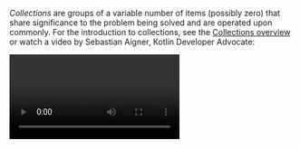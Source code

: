 [//]: # (title: Collections and iterating through them)

_Collections_ are groups of a variable number of items (possibly zero) that share significance to the problem being solved and are operated upon commonly. 
For the introduction to collections, see the [Collections overview](collections-overview.md) or watch a video by Sebastian Aigner, Kotlin Developer Advocate:

<video href="F8jj7e-_jFA" title="Kotlin Collections Overview"/>

## Operations that are the same in Java and Kotlin

In Kotlin, there are many operations that look absolutely the same as in Java:

| Description | Operation on a list | Operation on a map | Comment |
|-------------|---------------------|--------------------|---------|
| Add an element or elements | `add()`, `addAll()` | `put()`, `putAll()`, `putIfAbsent()`| In Kotlin, the same methods are under the hood of an assignment `collection[key] = value` |
| Replace an element or elements | `set()`,  `replaceAll()` | `put()`, `replace()`, `replaceAll()` | In Kotlin, it's more idiomatic to use indexing operator: `list[index] = value`, `map[key] = value` |
| Get an element | `get()` | `get()` | In Kotlin, use indexing operator to get an element: `collection[index]` |
| Check if a collection contains an element/elements | `contains()`, `containsAll()` | `containsKey()`, `containsValue()` | |
| Check if a collection is empty | `isEmpty()` |  `isEmpty()` | |
| Remove an element | [differs in Java and Kotlin](#removal-of-elements-from-a-list) | `remove(key)`, `remove(key, value)` | In Kotlin, you may also use [`minusAssign()`](collection-plus-minus.md) operator |
| Remove all elements from a collection | `clear()` | `clear()` | |
| Get a stream from a collection | `stream()` | `stream()` on entries, keys or values | |
| Get an iterator from a collection | `iterator()` | [differs in Java and Kotlin](#operations-differ-a-bit) | |
| Get a [Spliterator](https://docs.oracle.com/en/java/javase/17/docs/api/java.base/java/util/Spliterator.html) | `spliterator()` | `spliterator()` on keys or values | |

There are operations that exist only for lists and are the same in Java and Kotlin:

| Description | Operation |
|-------------|-----------|
| Get an index of some object | `indexOf()` |
| Get the last index of some object | `lastIndexOf()` |
| Remove by a condition | `removeIf()` |
| Leave only selected elements | `retainAll()` |
| Take a sublist | `sublist()` |

## Operations differ a bit

For lists:

| Description | Java | Kotlin |
|-------------|------|--------|
| Sort a list | `sort(Comparator<? super E> c)` or `stream().sorted().collect(toList())` | `sort()` will sort your list with the natural order by default |
| Remove element from a list | `remove(int index)`, `remove(Object o)`| `removeAt(index: Int)`, `remove(element: ElementType)` |
| Fill all elements of a list with some value | `Collections.fill()` | [`fill()`](https://kotlinlang.org/api/latest/jvm/stdlib/kotlin.collections/fill.html) |
| Get unique elements of the list | `stream().distinct().collect(toList())` | [`distinct()`](https://kotlinlang.org/api/latest/jvm/stdlib/kotlin.collections/distinct.html) |

For any collection:

| Description | Java | Kotlin |
|-------------|------|--------|
| Get a collection's size | `size()` | `count()`, `size` |
| Get flat access to nested collection elements | `collectionOfCollections.forEach(flatCollection::addAll)` or `collectionOfCollections.stream().flatMap().collect()` | [`flatten()`](collection-transformations.md#flatten) or [`flatMap()`](https://kotlinlang.org/api/latest/jvm/stdlib/kotlin.collections/flat-map.html) |
| Map elements by some condition | `stream().map().collect()` | [`map()`](collection-filtering.md) |
| Apply the provided operation to the collection elements sequentially and return the accumulated result | `stream().reduce()` | [`reduce()`, `fold()`](collection-aggregate.md#fold-and-reduce) |
| Group elements by some condition | `stream().collect(Collectors.groupingBy())` | [`groupBy()`](collection-grouping.md) |
| Filter by a predicate | `stream().noneMatch()`, `stream().anyMatch()`, `stream().allMatch()` | [ `none()`, `any()`, `all()`](collection-filtering.md) |
| Sort elements | `stream().sorted().collect()` | [`sorted()`](collection-ordering.md#natural-order) |
| Take first N elements | `stream().limit(N).collect()` | [`take(N)`](collection-parts.md#take-and-drop) |
| Skip first N elements | `stream().skip(N).collect()` | [`drop(N)`](collection-parts.md#take-and-drop) |

To perform all operations listed above on maps, get an `entrySet` of a map firstly.

## Operations that don't exist in the Java's standard library

* [ `isNotEmpty()`](https://kotlinlang.org/api/latest/jvm/stdlib/kotlin.collections/is-not-empty.html) – check if a collection is not empty.
* [`zip()`, `unzip()`, `associate()`](collection-transformations.md) – transform a collection.
* [`eachCount()`, `aggregate()`](collection-grouping.md) – group by some condition.
* [`slice()`, `chunked()`, `windowed()`](collection-parts.md) – retrieve collection parts.
* [Plus and minus operators](collection-plus-minus.md) – add or remove elements.

If you want to dive deep into `zip()`, `chunked()`, `windowed()`, and some other operations, watch a video by Sebastian Aigner, 
Kotlin Developer Advocate, about advanced collection operations in Kotlin:

<video href="N4CpLxGJlq0" title="Advanced Collection Operations"/>

Below are examples of differences between the same actions and concepts in Java and Kotlin code.

## Mutability

In Java, there are mutable collections:

```java
// Java
// this list is mutable!
public List<Customer> getCustomers() { … }
```

And partially mutable:

```java
// Java
List<String> numbers = Arrays.asList("one", "two", "three", "four");
numbers.add("five");
```

If you write such code in IDE, it will compile but fail in runtime with `UnsupportedOperationException`.

Apparently from Java, in Kotlin you can explicitly declare mutable or fully immutable collections depending on your needs. 
If you try to modify an immutable collection, the code won’t compile:

```kotlin
fun main() {
//sampleStart
    // Kotlin
    val numbers = mutableListOf("one", "two", "three", "four")
    numbers.add("five")      // this is OK
    //numbers = mutableListOf("six", "seven")      // compilation error - Val cannot be reassigned
    val immutableNumbers = listOf("one", "two")
    //immutableNumbers.add("five")      // compilation error - Unresolved reference: add
//sampleEnd
}
```
{kotlin-runnable="true"}

Read more about immutability in the [Kotlin coding conventions](coding-conventions.md#immutability).

## Covariance

In Java, you can’t pass a collection with a descendant’s type, for example, `Rectangle`, to a function that takes this type’s ancestor, for example, `Shape`. 
To make the code compilable, use the type `? extends Shape`, so the function can take collections with any inheritors of `Shape`:

```java
// Java
class Shape {}

class Rectangle extends Shape {}

public void doSthWithShapes(List<? extends Shape> shapes){
/* If using just List<Shape>, the code won't compile when calling this function with the List<Rectangle> as the argument as below */
}

@Test
public void main() {
   var rectangles = List.of(new Rectangle(), new Rectangle());
   doSthWithShapes(rectangles);
}
```

In Kotlin, the read-only collection types are [covariant](generics.md#variance). This means that, if a `Rectangle` class inherits from the `Shape` class, 
you can use the type `List<Rectangle>` anywhere the `List<Shape>` type is required. 
In other words, the collection types have the same subtyping relationship as the element types. Maps are covariant on the value type, but not on the key type.
In turn, mutable collections aren't covariant; otherwise, this would lead to runtime failures.

```kotlin
// Kotlin
open class Shape(val name: String)

class Rectangle(private val rectangleName: String) : Shape(rectangleName)

fun doSthWithShapes(shapes: List<Shape>) {
   println("The shapes are: ${shapes.joinToString { it.name }}")
}

fun main() {
   val rectangles = listOf(Rectangle("rhombus"), Rectangle("parallelepiped"))
   doSthWithShapes(rectangles)
}
```
{kotlin-runnable="true"}

Read more details about [collections types](collections-overview.md#collection-types).

## Ranges and progressions

In Kotlin, you can create objects using [ranges](ranges.md#range). For example, `Version(1, 11)..Version(1, 30)` stays for all the versions from `1.11` to `1.30`. 
In Java, you would have to create such objects in a loop. Also, in Kotlin, you can check that your version is in the range using the `in` operator: `Version(0, 9) in versionRange`. 
In Java, you need to iterate over all `Versions` to check if a `Version` suits a condition. Compare the code in Java and in Kotlin. In Java:

```java
// Java
class Version implements Comparable<Version> {

   int major;
   int minor;

   Version(int major, int minor) {
       this.major = major;
       this.minor = minor;
   }
   @Override
   public int compareTo(Version o) {
       if (this.major != o.major) {
           return this.major - o.major;
       }
       return this.minor - o.minor;
   }
}

public void compareVersions() {
   var versions = new ArrayList<>();
   for (int i = 11; i < 31; i++) {
       versions.add(new Version(1, i));
   }
   checkVersion(new Version(0, 9), versions);
   checkVersion(new Version(1, 20), versions);

}

public void checkVersion(Version versionToCheck, List<Version> versions) {
   for (Version version : versions) {
       if (versionToCheck.compareTo(version) == 0) {
           System.out.println(true);
           return;
       }
   }
   System.out.println(false);
}
```

In Kotlin:

```kotlin
// Kotlin
class Version(val major: Int, val minor: Int): Comparable<Version> {
    override fun compareTo(other: Version): Int {
        if (this.major != other.major) {
            return this.major - other.major
        }
        return this.minor - other.minor
    }
}

fun main() {
    val versionRange = Version(1, 11)..Version(1, 30)
    println(Version(0, 9) in versionRange)
    println(Version(1, 20) in versionRange)
}
```
{kotlin-runnable="true"}

## Comparison by several criteria

In Java, to compare objects by several criteria, you need to implement a Comparator and manually describe the logic of the comparison. 
For example, you want to compare people by their name and age:

```Java
class Person implements Comparable<Person> {
        String name;
        int age;

        Person(String name, int age) {
            this.name = name;
            this.age = age;
        }

        @Override
        public int compareTo(Person o) {
            if (this == o) {
                return 0;
            }
            var namesComparison = this.name.compareTo(o.name);
            if (namesComparison != 0) {
                return namesComparison;
            } else {
                return this.age - o.age;
            }
        }

        @Override
        public String toString() {
            return this.name + " " + age;
        }
}

public void comparePersons() {
    var persons = List.of(new Person("Jack", 35), new Person("David", 30), new Person("Jack", 25));
    System.out.println(persons.stream().sorted().collect(toList()));
}
```

In Kotlin, you just enumerate by which fields you want to compare:

```kotlin
data class Person(
   val name: String,
   val age: Int
)

fun sortPersons(persons: List<Person>) =
   persons.sortedWith(compareBy(Person::name, Person::age))

fun main() {
   val persons = listOf(Person("Jack", 35), Person("David", 30), Person("Jack", 25))
   println(sortPersons(persons))
}
```
{kotlin-runnable="true"}

## Sequences

In Java, generate a sequence of numbers this way:

```java
// Java
int sum = IntStream.iterate(1, e -> e + 3)
   .limit(10).sum();
System.out.println(sum); // Prints 145
```

In Kotlin, _sequence_ is the container type. Multi-step processing of sequences is executed lazily when possible: 
actual computing happens only when the result of the whole processing chain is requested.

```kotlin
// Kotlin
val sum = generateSequence (1) {
    it + 3
}.take(10).sum()
println(sum) // Prints 145
```
{kotlin-runnable="true"}

Sequences may reduce the amount of steps that is needed to perform some filtering operation. See the [sequence processing example](sequences.md#sequence-processing-example).

## Removal of elements from a list

In Java, the [`remove()`](https://docs.oracle.com/javase/7/docs/api/java/util/List.html#remove(int)) function accepts an index of an element to remove. 
It might be easy to mix up when operating with collections of integers. To remove the element, use the `Integer.valueOf()` function as the argument for `remove()` function:

```java
// Java
public void remove() {
   List<Integer> numbers = new LinkedList<>();
   numbers.add(1);
   numbers.add(2);
   numbers.add(3);
   numbers.add(1);
   numbers.remove(1); // this removes by index
   System.out.println(numbers); // [1, 3, 1]
   numbers.remove(Integer.valueOf(1));
   System.out.println(numbers); // [3, 1]
}
```

In Kotlin, there are two different functions for removal of an element: by index and by value, so it’s impossible to mix up:

```kotlin
fun main() {
//sampleStart
    // Kotlin
    val numbers = mutableListOf(1, 2, 3, 1)
    numbers.removeAt(0)
    println(numbers) // [2, 3, 1]
    numbers.remove(1)
    println(numbers) // [2, 3]
//sampleEnd
}
```
{kotlin-runnable="true"}

## Traversing a map

In Java, traverse a map via the [`forEach`](https://docs.oracle.com/en/java/javase/17/docs/api/java.base/java/util/Map.html#forEach(java.util.function.BiConsumer)):

```java
// Java
numbers.forEach((k,v) -> System.out.println("Key = " + k + ", Value = " + v));
```

In Kotlin, you can traverse a map using a `for` loop:

```kotlin
fun main() {
//sampleStart
// Kotlin
    for ((k, v) in numbers) {
        println("Key = $k, Value = $v")
    }
//sampleEnd
}
```
{kotlin-runnable="true"}

## Getting the first item of a possibly empty collection

In Java, you can safely get the first item this way:

```java
// Java
List<Email> emails = new LinkedList<>();
//...
if (emails.size() > 0) {
   System.out.println(emails.getFirst());
}
```

In Kotlin, there's a special function `firstOrNull()`, and using the [`Elvis operator`](null-safety.md#elvis-operator), you can perform further actions right away depending on the result.

```kotlin
// Kotlin
val emails = ... // might be empty
val mainEmail = emails.firstOrNull() ?: ""
```

## Getting a set from a list

In Java, to create a [`Set`](https://docs.oracle.com/en/java/javase/17/docs/api/java.base/java/util/Set.html) from 
a [`List`](https://docs.oracle.com/en/java/javase/17/docs/api/java.base/java/util/List.html), you need to pass your list to a set's constructor:

```java
// Java
public void listToSet() {
   var sourceList = List.of(1, 2, 3, 1);
   var copySet = new HashSet<>(sourceList);
   System.out.println(copySet);
}
```

In Kotlin, use the function `toSet()`:

```kotlin
fun main() {
//sampleStart
    // Kotlin
    val sourceList = listOf(1, 2, 3, 1)   
    val copySet = sourceList.toSet()  
    println(copySet)
//sampleEnd
}
```
{kotlin-runnable="true"}

## Grouping

In Java, you may group elements with the [Collectors](https://docs.oracle.com/en/java/javase/17/docs/api/java.base/java/util/stream/Collectors.html)' function `groupingBy`:

```Java
// Java
public void analyzeLogs() {
    var requests = List.of(
        new Request("https://kotlinlang.org/docs/home.html", 200),
        new Request("https://kotlinlang.org/docs/home.html", 400),
        new Request("https://kotlinlang.org/docs/comparison-to-java.html", 200)
    );
    var urlsAndRequests = requests.stream().collect(Collectors.groupingBy(Request::getUrl));
    System.out.println(urlsAndRequests);
}
```

In Kotlin, use the function [`groupBy()`](https://kotlinlang.org/api/latest/jvm/stdlib/kotlin.collections/group-by.html):

```kotlin
fun main() {
//sampleStart
    // Kotlin
    val requests = listOf(
        Request("https://kotlinlang.org/docs/home.html", 200),
        Request("https://kotlinlang.org/docs/comparison-to-java.html", 200)
    )
    println(requests.groupBy(Request::url))
//sampleEnd
}
```
{kotlin-runnable="true"}

## Filtering

In Java, to filter some elements from a collection, you need to use the [Stream API](https://docs.oracle.com/en/java/javase/17/docs/api/java.base/java/util/stream/package-summary.html). 
The Stream API has `intermediate` and `terminal` operations. `filter()` is an intermediate operation, which returns a stream. 
To receive a collection as the output, you need to use some terminal operation, for example, the `collect()`. 
For example, you want only those pairs which keys end with `1` and values are greater than `10`:

```java
// Java
public void filterEndsWith() {
   var numbers = Map.of("key1", 1, "key2", 2, "key3", 3, "key11", 11);
   var filteredNumbers = numbers.entrySet().stream()
           .filter(entry -> entry.getKey().endsWith("1") && entry.getValue() > 10)
           .collect(Collectors.toMap(Map.Entry::getKey, Map.Entry::getValue));
   System.out.println(filteredNumbers);
}
```

In Kotlin, filtering is built-in into collections, and `filter()` returns the same collection type that was filtered. 
So, all you need to write is the `filter()` and it’s predicate:

```kotlin
fun main() {
//sampleStart
    // Kotlin
    val numbers = mapOf("key1" to 1, "key2" to 2, "key3" to 3, "key11" to 11)
    val filteredNumbers = numbers.filter { (key, value) -> key.endsWith("1") && value > 10 }
    println(filteredNumbers)
//sampleEnd
}
```
{kotlin-runnable="true"}

Learn more about [filtering maps](map-operations.md#filter).

### Indexed filtering

In pure Java, to filter some collection by items' values and indices, you need to use an iterator:

```java
// Java
public void streamIndexed() {
   var numbers = List.of("one", "two", "three", "four");
   var iterator = numbers.listIterator();
   var filtered = new ArrayList<String>();
   while (iterator.hasNext()) {
       if (iterator.nextIndex() != 0) {
           var value = iterator.next();
           if (value.length() < 5) {
               filtered.add(value);
           }
       } else {
           iterator.next();
       }
   }
   System.out.println(filtered);
}
```

All you need in Kotlin is a `filterIndexed()` function:

```kotlin
fun main() {
//sampleStart
// Kotlin
   val numbers = listOf("one", "two", "three", "four")
   val filtered = numbers.filterIndexed { index, s -> (index != 0) && (s.length < 5) }
   println(filtered)
//sampleEnd
}
```
{kotlin-runnable="true"}

The Kotlin code above would also work if the numbers are a set. To make the same in Java, you would need to create a list from the set:

```java
// Java
var numbers = new ArrayList<>(Set.of("one", "two", "three", "four"));
```

Learn more about [collection filtering](collection-filtering.md#filter-by-predicate).

### Filtering by type

In Java, to filter some objects by their type and do some actions on them, you need to check its type with 
the [`instanceof`](https://docs.oracle.com/en/java/javase/17/language/pattern-matching-instanceof-operator.html) operator and then do the type cast:

```java
// Java
public void objectIsInstance() {
// Java
   var numbers = new ArrayList<>();
   numbers.add(null);
   numbers.add(1);
   numbers.add("two");
   numbers.add(3.0);
   numbers.add("four");
   System.out.println("All String elements in upper case:");
   numbers.stream().filter(it -> it instanceof String).forEach( it -> System.out.println(((String) it).toUpperCase()));
}
```

In Kotlin, you just call [`filterIsInstance<String>()`](https://kotlinlang.org/api/latest/jvm/stdlib/kotlin.collections/filter-is-instance.html) on your collection, 
and type cast is done by [Smart casts](typecasts.md#smart-casts):

```kotlin
// Kotlin
fun main() {
//sampleStart
    // Kotlin
    val numbers = listOf(null, 1, "two", 3.0, "four")
    println("All String elements in upper case:")
    numbers.filterIsInstance<String>().forEach {
        println(it.uppercase())
    }
//sampleEnd
}
```
{kotlin-runnable="true"}

### Test predicates

There are some tasks like checking if all, none or any elements satisfy some condition. 
In Java, you can make all these checks via the [Stream API](https://docs.oracle.com/en/java/javase/17/docs/api/java.base/java/util/stream/package-summary.html) 
functions [`allMatch()`](https://docs.oracle.com/en/java/javase/17/docs/api/java.base/java/util/stream/Stream.html#allMatch(java.util.function.Predicate)), 
[`noneMatch()`](https://docs.oracle.com/en/java/javase/17/docs/api/java.base/java/util/stream/Stream.html#noneMatch(java.util.function.Predicate)), 
[`anyMatch()`](https://docs.oracle.com/en/java/javase/17/docs/api/java.base/java/util/stream/Stream.html#anyMatch(java.util.function.Predicate)):

```java
// Java
public void testPredicateNone() {
   var numbers = List.of("one", "two", "three", "four");
   System.out.println(numbers.stream().noneMatch(it -> it.endsWith("e"))); // false
   System.out.println(numbers.stream().anyMatch(it -> it.endsWith("e"))); // true
   System.out.println(numbers.stream().allMatch(it -> it.endsWith("e"))); // false
}
```

In Kotlin, there are [extension functions](extensions.md) `none()`, `any()`, and `all()` 
for every [Iterable](https://kotlinlang.org/api/latest/jvm/stdlib/kotlin.collections/-iterable/#kotlin.collections.Iterable) object:

```kotlin
fun main() {
//sampleStart
// Kotlin
    val numbers = listOf("one", "two", "three", "four")
    println(numbers.none { it.endsWith("e") })
    println(numbers.any { it.endsWith("e") })
    println(numbers.all { it.endsWith("e") })
//sampleEnd
}
```
{kotlin-runnable="true"}

Learn more about [test predicates](collection-filtering.md#test-predicates).

## Collection transformation operations

### Zip

In Java, you can clue two collections iterating simultaneously over them.

```java
// Java
public void zip() {
// Java
   var colors = List.of("red", "brown");
   var animals = List.of("fox", "bear", "wolf");

   var animalsDescriptions = new ArrayList<String>();
   var colorsIterator = colors.iterator();
   for (String animal : animals) {
       if (colorsIterator.hasNext()) {
           animalsDescriptions.add("The " + animal.substring(0, 1).toUpperCase() + animal.substring(1) + " is " + colorsIterator.next());
       } else {
           break;
       }
   }
   System.out.println(animalsDescriptions);
}
```

In Kotlin, use [`zip()`](collection-transformations.md#zip) function to do the same in 3 lines instead of 10 lines:

```kotlin
fun main() {
//sampleStart
    // Kotlin
    val colors = listOf("red", "brown")
    val animals = listOf("fox", "bear", "wolf")

    println(colors.zip(animals) { color, animal -> "The ${animal.replaceFirstChar { it.uppercase() }} is $color"})
//sampleEnd
}
```
{kotlin-runnable="true"}

### Associate

In Java, to associate elements with some characteristics, you need to iterate over all elements and put the associative value in the map:

```java
// Java
public void associate() {
   var numbers = List.of("one", "two", "three", "four");
   var wordAndLength = new HashMap<String, Integer>();
   for (String number: numbers) {
       wordAndLength.put(number, number.length());
   }
   System.out.println(wordAndLength);
}
```

In Kotlin, use [`associate()`](collection-transformations.md#associate) function:

```kotlin
fun main() {
//sampleStart
    // Kotlin
    val numbers = listOf("one", "two", "three", "four")
   println(numbers.associateWith { it.length })
//sampleEnd
}
```
{kotlin-runnable="true"}

## What’s next?

* Visit [Kotlin Koans](koans.md).
* Look through other [Kotlin idioms](idioms.md).
* Learn how to convert existing Java code to Kotlin with [Java to Kotlin converter](mixing-java-kotlin-intellij.md#converting-an-existing-java-file-to-kotlin-with-j2k).
* Discover [collections in Kotlin](collections-overview.md).

If you have a favorite idiom, contribute it by sending a pull request.
